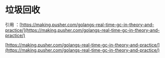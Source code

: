 # 垃圾回收

引用  ：[https://making.pusher.com/golangs-real-time-gc-in-theory-and-practice/](https://making.pusher.com/golangs-real-time-gc-in-theory-and-practice/)

[https://making.pusher.com/golangs-real-time-gc-in-theory-and-practice/](https://making.pusher.com/golangs-real-time-gc-in-theory-and-practice/)

